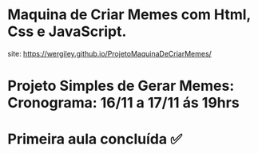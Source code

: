 # Maquina de Criar Memes com Html, Css e JavaScript.
site: https://wergiley.github.io/ProjetoMaquinaDeCriarMemes/

# Projeto Simples de Gerar Memes: Cronograma: 16/11 a 17/11 ás 19hrs
# Primeira aula concluída ✅
